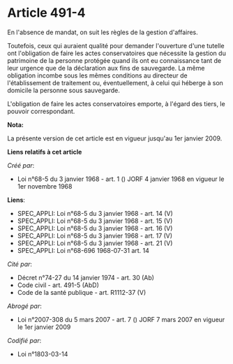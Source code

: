# Article 491-4

En l'absence de mandat, on suit les règles de la gestion d'affaires.

Toutefois, ceux qui auraient qualité pour demander l'ouverture d'une tutelle ont l'obligation de faire les actes
conservatoires que nécessite la gestion du patrimoine de la personne protégée quand ils ont eu connaissance tant de leur
urgence que de la déclaration aux fins de sauvegarde. La même obligation incombe sous les mêmes conditions au directeur de
l'établissement de traitement ou, éventuellement, à celui qui héberge à son domicile la personne sous sauvegarde.

L'obligation de faire les actes conservatoires emporte, à l'égard des tiers, le pouvoir correspondant.

**Nota:**

La présente version de cet article est en vigueur jusqu'au 1er janvier 2009.

**Liens relatifs à cet article**

_Créé par_:

  - Loi n°68-5 du 3 janvier 1968 - art. 1 () JORF 4 janvier 1968 en vigueur le 1er novembre 1968

**Liens**:

  - SPEC_APPLI: Loi n°68-5 du 3 janvier 1968 - art. 14 (V)
  - SPEC_APPLI: Loi n°68-5 du 3 janvier 1968 - art. 15 (V)
  - SPEC_APPLI: Loi n°68-5 du 3 janvier 1968 - art. 16 (V)
  - SPEC_APPLI: Loi n°68-5 du 3 janvier 1968 - art. 17 (V)
  - SPEC_APPLI: Loi n°68-5 du 3 janvier 1968 - art. 21 (V)
  - SPEC_APPLI: Loi n°68-696 1968-07-31 art. 14

_Cité par_:

  - Décret n°74-27 du 14 janvier 1974 - art. 30 (Ab)
  - Code civil - art. 491-5 (AbD)
  - Code de la santé publique - art. R1112-37 (V)

_Abrogé par_:

  - Loi n°2007-308 du 5 mars 2007 - art. 7 () JORF 7 mars 2007 en vigueur le 1er janvier 2009

_Codifié par_:

  - Loi n°1803-03-14
